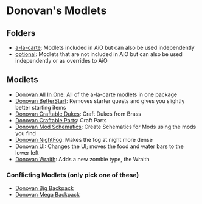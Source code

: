 # Donovan's Modlets

## Folders

- [a-la-carte](a-la-carte): Modlets included in AiO but can also be used independently
- [optional](optional): Modlets that are not included in AiO but can also be used independently or as overrides to AiO

## Modlets

- [Donovan All In One](donovan-aio): All of the a-la-carte modlets in one package
- [Donovan BetterStart](donovan-betterstart): Removes starter quests and gives you slightly better starting items
- [Donovan Craftable Dukes](donovan-craftabledukes): Craft Dukes from Brass
- [Donovan Craftable Parts](donovan-craftableparts): Craft Parts
- [Donovan Mod Schematics](donovan-modschematics): Create Schematics for Mods using the mods you find
- [Donovan NightFog](donovan-nightfog): Makes the fog at night more dense
- [Donovan UI](donovan-ui): Changes the UI; moves the food and water bars to the lower left
- [Donovan Wraith](donovan-wraith): Adds a new zombie type, the Wraith

### Conflicting Modlets (only pick one of these)

- [Donovan Big Backpack](donovan-bigbackpack)
- [Donovan Mega Backpack](donovan-megabackpack)
